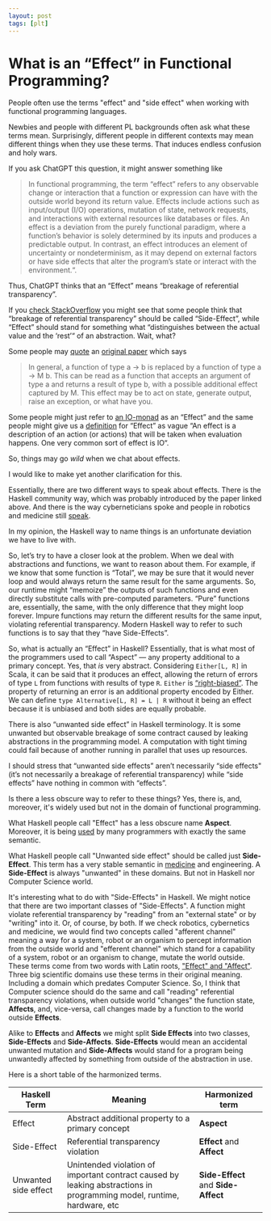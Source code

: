 ```yaml
---
layout: post
tags: [plt]
---
```


What is an “Effect” in Functional Programming?
==============================================

People often use the terms "effect" and "side effect" when working with functional programming languages.

Newbies and people with different PL backgrounds often ask what these terms mean. Surprisingly, different people in different contexts may mean different things when they use these terms. That induces endless confusion and holy wars.

If you ask ChatGPT this question, it might answer something like

> In functional programming, the term “effect” refers to any observable change or interaction that a function or expression can have with the outside world beyond its return value. Effects include actions such as input/output (I/O) operations, mutation of state, network requests, and interactions with external resources like databases or files. An effect is a deviation from the purely functional paradigm, where a function’s behavior is solely determined by its inputs and produces a predictable output. In contrast, an effect introduces an element of uncertainty or nondeterminism, as it may depend on external factors or have side effects that alter the program’s state or interact with the environment.“.

Thus, ChatGPT thinks that an “Effect” means “breakage of referential transparency”.

If you [check StackOverflow](https://stackoverflow.com/a/33398273) you might see that some people think that “breakage of referential transparency” should be called “Side-Effect”, while “Effect” should stand for something what “distinguishes between the actual value and the ‘rest’“ of an abstraction. Wait, what?

Some people may [quote](https://stackoverflow.com/a/49132391) an [original paper](http://homepages.inf.ed.ac.uk/wadler/topics/monads.html) which says

> In general, a function of type a → b is replaced by a function of type a → M b. This can be read as a function that accepts an argument of type a and returns a result of type b, with a possible additional effect captured by M. This effect may be to act on state, generate output, raise an exception, or what have you.

Some people might just refer to [an IO-monad](https://typelevel.org/cats-effect/docs/getting-started) as an “Effect” and the same people might give us a [definition](https://typelevel.org/cats-effect/docs/concepts#effects) for “Effect” as vague “An effect is a description of an action (or actions) that will be taken when evaluation happens. One very common sort of effect is IO“.

So, things may go *wild* when we chat about effects.

I would like to make yet another clarification for this.

Essentially, there are two different ways to speak about effects. There is the Haskell community way, which was probably introduced by the paper linked above. And there is the way cyberneticians spoke and people in robotics and medicine still [speak](https://pubmed.ncbi.nlm.nih.gov/17149592/).

In my opinion, the Haskell way to name things is an unfortunate deviation we have to live with.

So, let’s try to have a closer look at the problem. When we deal with abstractions and functions, we want to reason about them. For example, if we know that some function is “Total”, we may be sure that it would never loop and would always return the same result for the same arguments. So, our runtime might “memoize” the outputs of such functions and even directly substitute calls with pre-computed parameters. “Pure” functions are, essentially, the same, with the only difference that they might loop forever. Impure functions may return the different results for the same input, violating referential transparency. Modern Haskell way to refer to such functions is to say that they “have Side-Effects”.

So, what is actually an “Effect” in Haskell? Essentially, that is what most of the programmers used to call “Aspect” — any property additional to a primary concept. Yes, that *is* very abstract. Considering `Either[L, R]` in Scala, it can be said that it produces an effect, allowing the return of errors of type `L` from functions with results of type `R`. `Either` is [“right-biased”](https://www.scala-lang.org/api/2.12.7/scala/util/Either.html). The property of returning an error is an additional property encoded by Either. We can define `type Alternative[L, R] = L | R` without it being an effect because it is unbiased and both sides are equally probable.

There is also “unwanted side effect” in Haskell terminology. It is some unwanted but observable breakage of some contract caused by leaking abstractions in the programming model. A computation with tight timing could fail because of another running in parallel that uses up resources.

I should stress that “unwanted side effects” aren’t necessarily “side effects" (it’s not necessarily a breakage of referential transparency) while “side effects” have nothing in common with “effects”.

Is there a less obscure way to refer to these things? Yes, there is, and, moreover, it's widely used but not in the domain of functional programming.

What Haskell people call "Effect" has a less obscure name **Aspect**. Moreover, it is being [used](https://en.wikipedia.org/wiki/Aspect-oriented_programming) by many programmers with exactly the same semantic.

What Haskell people call "Unwanted side effect" should be called just **Side-Effect**.  This term has a very stable semantic in [medicine](https://en.wikipedia.org/wiki/Side_effect) and engineering. A **Side-Effect** is always "unwanted" in these domains. But not in Haskell nor Computer Science world.

It's interesting what to do with "Side-Effects" in Haskell. We might notice that there are two important classes of "Side-Effects". A function might violate referential transparency by "reading" from an "external state" or by "writing" into it. Or, of course, by both. If we check robotics, cybernetics and medicine, we would find two concepts called "afferent channel" meaning a way for a system, robot or an organism to percept information from the outside world and "efferent channel" which stand for a capability of a system, robot or an organism to change, mutate the world outside. These terms come from two words with Latin roots, ["Effect" and "Affect"](https://www.merriam-webster.com/words-at-play/affect-vs-effect-usage-difference). Three big scientific domains use these terms in their original meaning. Including a domain which predates Computer Science. So, I think that Computer science should do the same and call "reading" referential transparency violations, when outside world "changes" the function state, **Affects**, and, vice-versa, call changes made by a function to the world outside **Effects**.

Alike to **Effects** and **Affects** we might split **Side Effects** into two classes, **Side-Effects** and **Side-Affects**. **Side-Effects** would mean an accidental unwanted mutation and **Side-Affects** would stand for a program being unwantedly affected by something from outside of the abstraction in use.

Here is a short table of the harmonized terms.


| Haskell Term         | Meaning                                                                                                                | Harmonized term                     |
| -------------------- | ---------------------------------------------------------------------------------------------------------------------- | ----------------------------------- |
| Effect               | Abstract additional property to a primary concept                                                                      | **Aspect**                          |
| Side-Effect          | Referential transparency violation                                                                                     | **Effect** and **Affect**           |
| Unwanted side effect | Unintended violation of important contract caused by leaking abstractions in programming model, runtime, hardware, etc | **Side-Effect** and **Side-Affect** |
